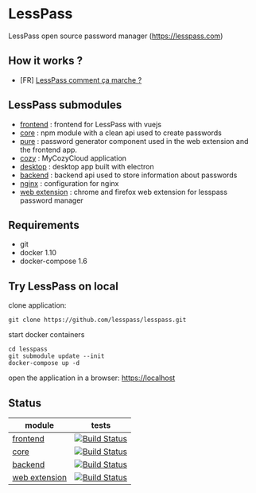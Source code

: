 # LessPass

LessPass open source password manager (https://lesspass.com)


## How it works ?

 * [FR] [LessPass comment ça marche ?](https://medium.com/@guillaume20100/lesspass-comment-%C3%A7a-marche-9f1201fffda5#.h4k8fpgi4)

## LessPass submodules

 - [frontend](https://github.com/lesspass/frontend) : frontend for LessPass with vuejs
 - [core](https://github.com/lesspass/core) : npm module with a clean api used to create passwords
 - [pure](https://github.com/lesspass/pure) : password generator component used in the web extension and the frontend app.
 - [cozy](https://github.com/lesspass/cozy) : MyCozyCloud application
 - [desktop](https://github.com/lesspass/desktop) : desktop app built with electron
 - [backend](https://github.com/lesspass/api) : backend api used to store information about passwords
 - [nginx](https://github.com/lesspass/nginx) : configuration for nginx
 - [web extension](https://github.com/lesspass/webextension) : chrome and firefox web extension for lesspass password manager


## Requirements

  * git
  * docker 1.10
  * docker-compose 1.6

## Try LessPass on local

clone application:

    git clone https://github.com/lesspass/lesspass.git

start docker containers

    cd lesspass
    git submodule update --init
    docker-compose up -d

open the application in a browser: [https://localhost](https://localhost)


## Status

| module | tests |
| --- | --- |
| [frontend](https://github.com/lesspass/frontend) | [![Build Status](https://travis-ci.org/lesspass/frontend.svg?branch=master)](https://travis-ci.org/lesspass/frontend) |
| [core](https://github.com/lesspass/core) | [![Build Status](https://travis-ci.org/lesspass/core.svg?branch=master)](https://travis-ci.org/lesspass/core) |
| [backend](https://github.com/lesspass/api) | [![Build Status](https://travis-ci.org/lesspass/api.svg?branch=master)](https://travis-ci.org/lesspass/api) |
| [web extension](https://github.com/lesspass/webextension) | [![Build Status](https://travis-ci.org/lesspass/webextension.svg?branch=master)](https://travis-ci.org/lesspass/webextension) |

